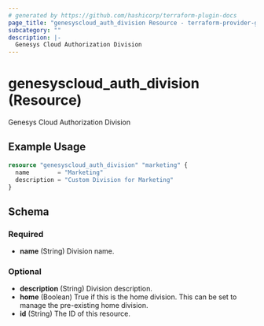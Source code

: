 ```yaml
---
# generated by https://github.com/hashicorp/terraform-plugin-docs
page_title: "genesyscloud_auth_division Resource - terraform-provider-genesyscloud"
subcategory: ""
description: |-
  Genesys Cloud Authorization Division
---
```


# genesyscloud_auth_division (Resource)

Genesys Cloud Authorization Division

## Example Usage

```terraform
resource "genesyscloud_auth_division" "marketing" {
  name        = "Marketing"
  description = "Custom Division for Marketing"
}
```

<!-- schema generated by tfplugindocs -->
## Schema

### Required

- **name** (String) Division name.

### Optional

- **description** (String) Division description.
- **home** (Boolean) True if this is the home division. This can be set to manage the pre-existing home division.
- **id** (String) The ID of this resource.


